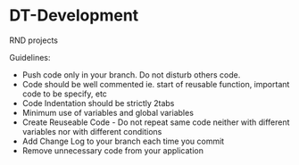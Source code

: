# DT-Development
RND projects

Guidelines:
- Push code only in your branch. Do not disturb others code.
- Code should be well commented ie. start of reusable function, important code to be specify, etc
- Code Indentation should be strictly 2tabs
- Minimum use of variables and global variables
- Create Reuseable Code - Do not repeat same code neither with different variables nor with different conditions
- Add Change Log to your branch each time you commit
- Remove unnecessary code from your application
